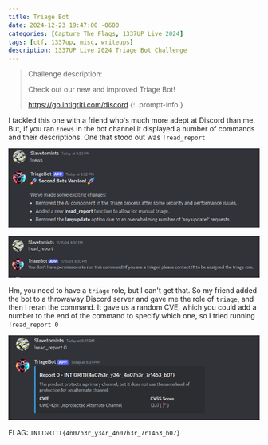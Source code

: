 ```yaml
---
title: Triage Bot
date: 2024-12-23 19:47:00 -0600
categories: [Capture The Flags, 1337UP Live 2024]
tags: [ctf, 1337up, misc, writeups]
description: 1337UP Live 2024 Triage Bot Challenge
---
```


>Challenge description:
>
> Check out our new and improved Triage Bot! 
>
> https://go.intigriti.com/discord 
{: .prompt-info }

I tackled this one with a friend who's much more adept at Discord than me. But, if you ran `!news` in the bot channel it displayed a number of commands and their descriptions. One that stood out was `!read_report`

![output of !news](/assets/img/1337up-2024/triage-bot/image0.png)

![output of !read_report](/assets/img/1337up-2024/triage-bot/image1.png)

Hm, you need to have a `triage` role, but I can't get that. So my friend added the bot to a throwaway Discord server and gave me the role of `triage`, and then I reran the command. It gave us a random CVE, which you could add a number to the end of the command to specify which one, so I tried running `!read_report 0`

![flag obtained](/assets/img/1337up-2024/triage-bot/image2.png)

FLAG: `INTIGRITI{4n07h3r_y34r_4n07h3r_7r1463_b07}`
